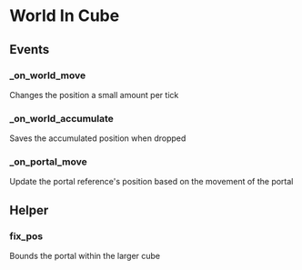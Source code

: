# World In Cube

## Events

### _on_world_move

Changes the position a small amount per tick

### _on_world_accumulate

Saves the accumulated position when dropped

### _on_portal_move

Update the portal reference's position based on the movement of the portal

## Helper

### fix_pos

Bounds the portal within the larger cube